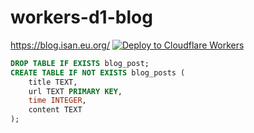 # workers-d1-blog
https://blog.isan.eu.org/
[![Deploy to Cloudflare Workers](https://deploy.workers.cloudflare.com/button)](https://deploy.workers.cloudflare.com/?url=https://github.com/ihsangan/workers-d1-blog)
```sql
DROP TABLE IF EXISTS blog_post;
CREATE TABLE IF NOT EXISTS blog_posts (
    title TEXT,
    url TEXT PRIMARY KEY,
    time INTEGER,
    content TEXT
);
```
